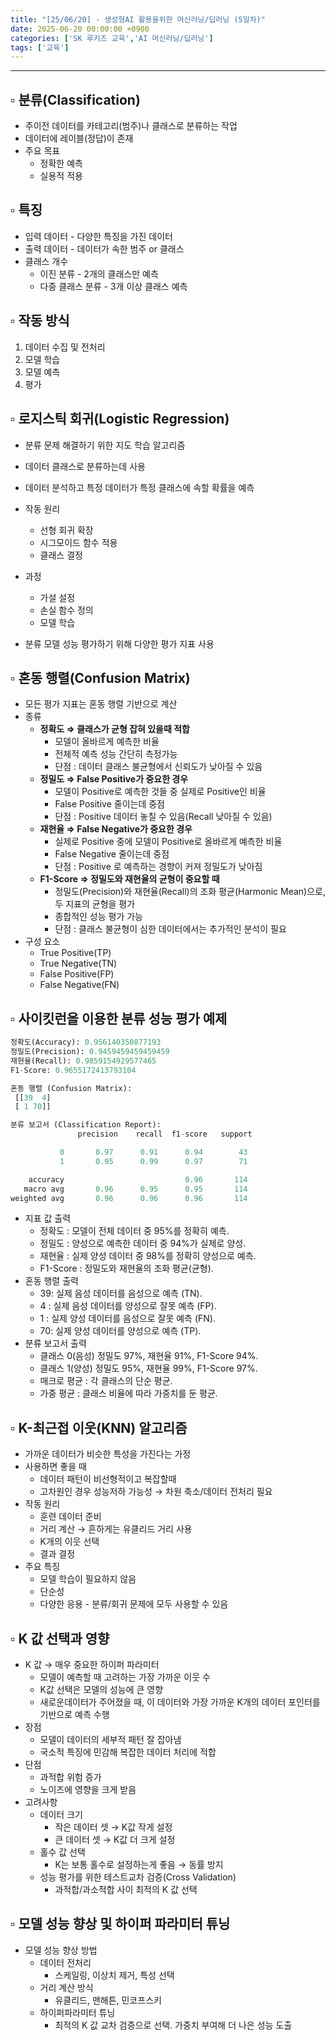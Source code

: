 ```yaml
---
title: "[25/06/20] - 생성형AI 활용을위한 머신러닝/딥러닝 (5일차)"
date: 2025-06-20 00:00:00 +0900
categories: ['SK 루키즈 교육','AI 머신러닝/딥러닝']
tags: ['교육']
---
```


<!--more-->




---


## ▫︎  분류(Classification)

- 주이전 데이터를 카테고리(범주)나 클래스로 분류하는 작업
- 데이터에 레이블(정답)이 존재
- 주요 목표
    - 정확한 예측
    - 실용적 적용

## ▫︎  특징

- 입력 데이터 - 다양한 특징을 가진 데이터
- 출력 데이터 - 데이터가 속한 범주 or 클래스
- 클래스 개수
    - 이진 분류 - 2개의 클래스만 예측
    - 다중 클래스 분류 - 3개 이상 클래스 예측

## ▫︎  작동 방식

1. 데이터 수집 및 전처리
2. 모델 학습
3. 모델 예측
4. 평가

## ▫︎  로지스틱 회귀(Logistic Regression)

- 분류 문제 해결하기 위한 지도 학습 알고리즘
- 데이터 클래스로 분류하는데 사용
- 데이터 분석하고 특정 데이터가 특정 클래스에 속할 확률을 예측
- 작동 원리
    - 선형 회귀 확장
    - 시그모이드 함수 적용
    - 클래스 결정
- 과정
    - 가설 설정
    - 손실 함수 정의
    - 모델 학습


- 분류 모델 성능 평가하기 위해 다양한 평가 지표 사용

## ▫︎  혼동 행렬(Confusion Matrix)

- 모든 평가 지표는 혼동 행렬 기반으로 계산
- 종류
    - **정확도 ⇒ 클래스가 균형 잡혀 있을때 적합**
        - 모델이 올바르게 예측한 비율
        - 전체적 예측 성능 간단히 측정가능
        - 단점 : 데이터 클래스 불균형에서 신뢰도가 낮아질 수 있음
    - **정밀도 ⇒ False Positive가 중요한 경우**
        - 모델이 Positive로 예측한 것들 중 실제로 Positive인 비율
        - False Positive 줄이는데 중점
        - 단점 : Positive 데이터 놓칠 수 있음(Recall 낮아질 수 있음)
    - **재현율 ⇒ False Negative가 중요한 경우**
        - 실제로 Positive 중에 모델이 Positive로 올바르게 예측한 비율
        - False Negative 줄이는데 중점
        - 단점 : Positive 로 예측하는 경향이 커져 정밀도가 낮아짐
    - **F1-Score ⇒ 정밀도와 재현율의 균형이 중요할 때**
        - 정밀도(Precision)와 재현율(Recall)의 조화 평균(Harmonic Mean)으로, 두 지표의 균형을 평가
        - 종합적인 성능 평가 가능
        - 단점 :  클래스 불균형이 심한 데이터에서는 추가적인 분석이 필요
- 구성 요소
    - True Positive(TP)
    - True Negative(TN)
    - False Positive(FP)
    - False Negative(FN)

## ▫︎  사이킷런을 이용한 분류 성능 평가 예제

```python
정확도(Accuracy): 0.956140350877193
정밀도(Precision): 0.9459459459459459
재현율(Recall): 0.9859154929577465
F1-Score: 0.9655172413793104

혼동 행렬 (Confusion Matrix):
 [[39  4]
 [ 1 70]]

분류 보고서 (Classification Report):
               precision    recall  f1-score   support

           0       0.97      0.91      0.94        43
           1       0.95      0.99      0.97        71

    accuracy                           0.96       114
   macro avg       0.96      0.95      0.95       114
weighted avg       0.96      0.96      0.96       114
```

- 지표 값 출력
    - 정확도 :  모델이 전체 데이터 중 95%를 정확히 예측.
    - 정밀도 : 양성으로 예측한 데이터 중 94%가 실제로 양성.
    - 재현율 : 실제 양성 데이터 중 98%를 정확히 양성으로 예측.
    - F1-Score : 정밀도와 재현율의 조화 평균(균형).
- 혼동 행렬 출력
    - 39:   실제 음성 데이터를 음성으로 예측 (TN).
    - 4  :   실제 음성 데이터를 양성으로 잘못 예측 (FP).
    - 1  :   실제 양성 데이터를 음성으로 잘못 예측 (FN).
    - 70:   실제 양성 데이터를 양성으로 예측 (TP).
- 분류 보고서 출력
    - 클래스 0(음성)
    정밀도 97%, 재현율 91%, F1-Score 94%.
    - 클래스 1(양성)
    정밀도 95%, 재현율 99%, F1-Score 97%.
    - 매크로 평균 :   각 클래스의 단순 평균.
    - 가중 평균 :   클래스 비율에 따라 가중치를 둔 평균.


## ▫︎  K-최근접 이웃(KNN) 알고리즘

- 가까운 데이터가 비슷한 특성을 가진다는 가정
- 사용하면 좋을 때
    - 데이터 패턴이 비선형적이고 복잡할때
    - 고차원인 경우 성능저하 가능성 → 차원 축소/데이터 전처리 필요
- 작동 원리
    - 훈련 데이터 준비
    - 거리 계산 → 흔하게는 유클리드 거리 사용
    - K개의 이웃 선택
    - 결과 결정
- 주요 특징
    - 모델 학습이 필요하지 않음
    - 단순성
    - 다양한 응용 - 분류/회귀 문제에 모두 사용할 수 있음

## ▫︎  K 값 선택과 영향

- K 값 → 매우 중요한 하이퍼 파라미터
    - 모델이 예측할 때 고려하는 가장 가까운 이웃 수
    - K값 선택은 모델의 성능에 큰 영향
    - 새로운데이터가 주어졌을 때, 이 데이터와 가장 가까운 K개의 데이터 포인터를 기반으로 예측 수행
- 장점
    - 모델이 데이터의 세부적 패턴 잘 잡아냄
    - 국소적 특징에 민감해 복잡한 데이터 처리에 적합
- 단점
    - 과적합 위험 증가
    - 노이즈에 영향을 크게 받음
- 고려사항
    - 데이터 크기
        - 작은 데이터 셋 → K값 작게 설정
        - 큰 데이터 셋 → K값 더 크게 설정
    - 홀수 값 선택
        - K는 보통 홀수로 설정하는게 좋음 → 동률 방지
    - 성능 평가를 위한 테스트교차 검증(Cross Validation)
        - 과적합/과소적합 사이 최적의 K 값 선택

## ▫︎  모델 성능 향상 및 하이퍼 파라미터 튜닝

- 모델 성능 향상 방법
    - 데이터 전처리
        - 스케일링, 이상치 제거, 특성 선택
    - 거리 계산 방식
        - 유클리드, 맨해튼, 민코프스키
    - 하이퍼파라미터 튜닝
        - 최적의 K 값 교차 검증으로 선택. 가중치 부여해 더 나은 성능 도출